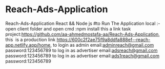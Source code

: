 # Reach-Ads-Application
Reach-Ads-Application React &amp;&amp; Node js
#to Run The Application local :-
open client folder and open cmd :npm install 
this a link task project:https://github.com/aa-ahmedmostafa-aa/Reach-Ads-Application,
this  is a production link https://600c2f2ae75f9a8ddfa888ef--reach-app.netlify.app/home,
to login as admin email:adminreach@gmail.com  password:123456789
to log in as advertiser email:adsreach@gmail.com   password:123456789
to log in as advertiser email:ads1reach@gmail.com     password:123456789
